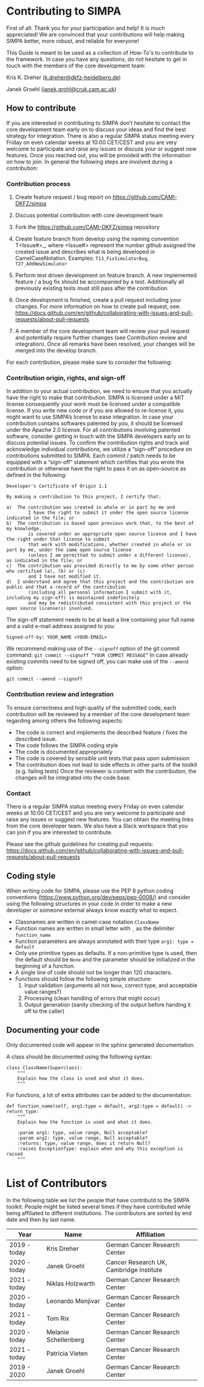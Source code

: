 # Contributing to SIMPA

First of all: Thank you for your participation and help! It is much appreciated!
We are convinced that your contributions will help making SIMPA better, more robust, and 
reliable for everyone!

This Guide is meant to be used as a collection of How-To's to contribute to the framework.
In case you have any questions, do not hesitate to get in touch with the members of the core development team:

Kris K. Dreher (k.dreher@dkfz-heidelberg.de)

Janek Groehl (janek.grohl@cruk.cam.ac.uk)



## How to contribute

If you are interested in contributing to SIMPA don’t hesitate to contact the core development team early on 
to discuss your ideas and find the best strategy for integration. 
There is also a regular SIMPA status meeting every Friday on even calendar weeks at 10:00 CET/CEST 
and you are very welcome to participate and raise any issues or discuss your or suggest new features. 
Once you reached out, you will be provided with the information on how to join.
In general the following steps are involved during a contribution:

### Contribution process
1.	Create feature request / bug report on https://github.com/CAMI-DKFZ/simpa
2.	Discuss potential contribution with core development team
3.	Fork the https://github.com/CAMI-DKFZ/simpa repository
4.	Create feature branch from develop using the naming convention T<Issue#>_<FeatureName>, 
      where <Issue#> represent the number github assigned the created issue and <FeatureName> describes 
      what is being developed in CamelCaseNotation.
    Examples: `T13_FixSimulatorBug`, `T27_AddNewSimulator`

5.	Perform test driven development on feature branch. 
      A new implemented feature / a bug fix should be accompanied by a test. 
      Additionally all previously existing tests must still pass after the contribution. 
6.	Once development is finished, create a pull request including your changes. 
      For more information on how to create pull request, see: 
      https://docs.github.com/en/github/collaborating-with-issues-and-pull-requests/about-pull-requests
7.	A member of the core development team will review your pull request and potentially require further changes 
      (see Contribution review and integration). 
      Once all remarks have been resolved, your changes will be merged into the develop branch.

For each contribution, please make sure to consider the following:

### Contribution origin, rights, and sign-off

In addition to your actual contribution, we need to ensure that you actually have the right to make that contribution.
SIMPA is licensed under a MIT license consequently your work must be licensed under a compatible license. 
If you write new code or if you are allowed to re-license it, you might want to use SIMPA’s license to ease integration.
In case your contribution contains softwares patented by you, it should be licensed under the Apache 2.0 license. 
For all contributions involving patented software, 
consider getting in touch with the SIMPA developers early on to discuss potential issues.
To confirm the contribution rights and track and acknowledge individual contributions, 
we utilize a “sign-off” procedure on contributions submitted to SIMPA. 
Each commit / patch needs to be equipped with a “sign-off” statement 
which certifies that you wrote the contribution or otherwise have the right to pass it on as open-source 
as defined in the following:

```text
Developer's Certificate of Origin 1.1

By making a contribution to this project, I certify that:

a)	The contribution was created in whole or in part by me and 
        I have the right to submit it under the open source license indicated in the file; or
b)	The contribution is based upon previous work that, to the best of my knowledge, 
        is covered under an appropriate open source license and I have the right under that license to submit 
        that work with modifications, whether created in whole or in part by me, under the same open source license 
        (unless I am permitted to submit under a different license), as indicated in the file; or
c)	The contribution was provided directly to me by some other person who certified (a), (b) or (c) 
        and I have not modified it.
d)	I understand and agree that this project and the contribution are public and that a record of the contribution 
        (including all personal information I submit with it, including my sign-off) is maintained indefinitely 
        and may be redistributed consistent with this project or the open source license(s) involved.
```

The sign-off statement needs to be at least a line containing your full name and a valid e-mail address assigned to you:
 
`Signed-off-by: YOUR_NAME <YOUR-EMAIL>`

We recommend making use of the `--signoff` option of the git commit command:
`git commit --signoff “YOUR COMMIT MESSAGE”`
In case already existing commits need to be signed off, you can make use of the `--amend` option:

`git commit --amend --signoff`

### Contribution review and integration
To ensure correctness and high quality of the submitted code, each contribution will be reviewed by a member of the core development team regarding among others the following aspects:
- The code is correct and implements the described feature / fixes the described issue.
- The code follows the SIMPA coding style
- The code is documented appropriately
- The code is covered by sensible unit tests that pass upon submission
- The contribution does not lead to side effects in other parts of the toolkit (e.g. failing tests)
Once the reviewer is content with the contribution, the changes will be integrated into the code base.

### Contact 

There is a regular SIMPA status meeting every Friday on even calendar weeks at 10:00 CET/CEST and you are
very welcome to participate and raise any issues or suggest new features. You can obtain the meeting links from the core
developer team.
We also have a Slack workspace that you can join if you are interested to contribute.

Please see the github guidelines for creating pull requests:
https://docs.github.com/en/github/collaborating-with-issues-and-pull-requests/about-pull-requests

## Coding style

When writing code for SIMPA, please use the PEP 8 python coding conventions (https://www.python.org/dev/peps/pep-0008/)
and consider using the following structures in your code in order to make a new
developer or someone external always know exactly what to expect.

- Classnames are written in camel-case notation `ClassName`
- Function names are written in small letter with `_` as the delimiter `function_name`
- Function parameters are always annotated with their type `arg1: type = default`
- Only use primitive types as defaults. If a non-primitive type is used, then the default should be `None` and
 the parameter should be initialized in the beginning of a function.
- A single line of code should not be longer than 120 characters.
- Functions should follow the following simple structure:
  1. Input validation (arguments all not `None`, correct type, and acceptable value ranges?)
  2. Processing (clean handling of errors that might occur)
  3. Output generation (sanity checking of the output before handing it off to the caller)

## Documenting your code
Only documented code will appear in the sphinx generated documentation.

A class should be documented using the following syntax:


    class ClassName(Superclass):
        """
        Explain how the class is used and what it does.
        """

For functions, a lot of extra attributes can be added to the documentation:


    def function_name(self, arg1:type = default, arg2:type = default) -> return_type:
        """
        Explain how the function is used and what it does.
        
        :param arg1: type, value range, Null acceptable?
        :param arg2: type, value range, Null acceptable?
        :returns: type, value range, does it return Null?
        :raises ExceptionType: explain when and why this exception is raised
        """

# List of Contributors

In the following table we list the people that have contributd to the SIMPA toolkit.
People might be listed several times if they have contributed while being affiliated
to different institutions. The contributors are sorted by end date
and then by last name.

|Year|Name|Affiliation|
|---|---|---|
|2019 - today | Kris Dreher | German Cancer Research Center |
|2020 - today | Janek Groehl | Cancer Research UK, Cambridge Institute |
|2021 - today | Niklas Holzwarth | German Cancer Research Center |
|2020 - today | Leonardo Menjivar | German Cancer Research Center |
|2021 - today | Tom Rix | German Cancer Research Center |
|2020 - today | Melanie Schellenberg | German Cancer Research Center |
|2021 - today | Patricia Vieten | German Cancer Research Center |
|2019 - 2020 | Janek Groehl | German Cancer Research Center |

